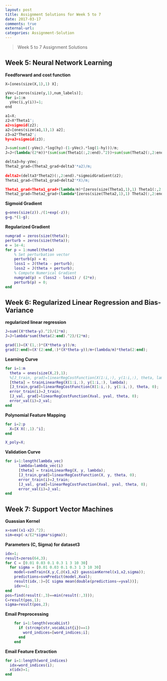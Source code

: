 ```yaml
---
layout: post
title: Assignment Solutions for Week 5 to 7
date: 2017-03-17
comments: true
external-url:
categories: Assignment-Solution
---
```


> Week 5 to 7 Assignment Solutions
## Week 5: Neural Network Learning
**Feedforward and cost function**

```python
X=[ones(size(X,1),1) X];

yVec=[zeros(size(y,1),num_labels)];
for i=1:m
  yVec(i,y(i))=1;
end

a1=X;
z2=X*Theta1';
a2=sigmoid(z2);
a2=[ones(size(a1,1),1) a2];
z3=a2*Theta2';
hy=a3=sigmoid(z3);

J=sum(sum((-yVec).*log(hy)-(1-yVec).*log(1-hy)))/m;
J=J+(lambda/(2*m))*(sum(sum(Theta1(:,2:end).^2))+sum(sum(Theta2(:,2:end).^2)));

delta3=hy-yVec;
Theta2_grad=(Theta2_grad+delta3'*a2)/m;
  
delta2=(delta3*Theta2)(:,2:end).*sigmoidGradient(z2);  
Theta1_grad=(Theta1_grad+delta2'*X)/m;

Theta1_grad=Theta1_grad+(lambda/m)*[zeros(size(Theta1,1),1) Theta1(:,2:end)];
Theta2_grad=Theta2_grad+(lambda*[zeros(size(Theta2,1),1) Theta2(:,2:end)])/m;
```

**Sigmoid Gradient**
```matlab
g=ones(size(z))./(1+exp(-z));
g=g.*(1-g);
```

**Regularized Gradient**
```matlab
numgrad = zeros(size(theta));
perturb = zeros(size(theta));
e = 1e-4;
for p = 1:numel(theta)
    % Set perturbation vector
    perturb(p) = e;
    loss1 = J(theta - perturb);
    loss2 = J(theta + perturb);
    % Compute Numerical Gradient
    numgrad(p) = (loss2 - loss1) / (2*e);
    perturb(p) = 0;
end
```

## Week 6: Regularized Linear Regression and Bias-Variance
**regularized linear regression**
```matlab
J=sum((X*theta-y).^2)/(2*m);
J=J+lambda*sum(theta(2:end).^2)/(2*m);

grad(1)=(X'(1,:)*(X*theta-y))/m;
grad(2:end)=(X'(2:end,:)*(X*theta-y))/m+(lambda/m)*theta(2:end);
```

**Learning Curve**
```matlab
for i=1:m
  theta = ones(size(X,2),1);
  %[J_train, grad]=linearRegCostFunction(X(1:i,:), y(1:i,:), theta, lambda);
  [theta] = trainLinearReg(X(1:i,:), y(1:i,:), lambda);
  [J_train,grad]=linearRegCostFunction(X(1:i,:), y(1:i,:), theta, 0);
  error_train(i)=J_train;
  [J_val, grad]=linearRegCostFunction(Xval, yval, theta, 0);
  error_val(i)=J_val;
end
```

**Polynomial Feature Mapping**
```matlab
for i=2:p
  X=[X X(:,1).^i];
end

X_poly=X;
```

**Validation Curve**
```matlab
for i=1:length(lambda_vec)
      lambda=lambda_vec(i)
      [theta] = trainLinearReg(X, y, lambda);
      [J_train,grad]=linearRegCostFunction(X, y, theta, 0);
      error_train(i)=J_train;
      [J_val, grad]=linearRegCostFunction(Xval, yval, theta, 0);
      error_val(i)=J_val;
end
```

## Week 7: Support Vector Machines
**Guassian Kernel**
```matlab
x=sum((x1-x2).^2);
sim=exp(-x/(2*sigma*sigma));
```

**Parameters (C, Sigma) for dataset3**
```matlab
idx=1;
result=zeros(64,3);
for C = [0.01 0.03 0.1 0.3 1 3 10 30]
  for sigma = [0.01 0.03 0.1 0.3 1 3 10 30]
    model=svmTrain(X,y,C,@(x1,x2) gaussianKernel(x1,x2,sigma));
    predictions=svmPredict(model,Xval);
    result(idx,:)=[C sigma mean(double(predictions~=yval))];
    idx+=1;
end
pos=find(result(:,3)==min(result(:,3)));
C=result(pos,1);
sigma=result(pos,2);
```

**Email Preprocessing**
```matlab
    for i=1:length(vocabList)
      if (strcmp(str,vocabList{i})==1)
        word_indices=[word_indices;i];
      end
    end
```

**Email Feature Extraction**
```matlab
for i=1:length(word_indices)
  idx=word_indices(i);
  x(idx)=1;
end
```
